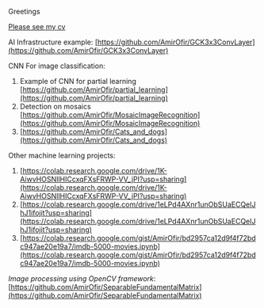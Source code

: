 Greetings

[Please see my cv](https://amirofir.github.io/Amir%20Ofir%20Resume%20.pdf)

AI Infrastructure example: [https://github.com/AmirOfir/GCK3x3ConvLayer](https://github.com/AmirOfir/GCK3x3ConvLayer)

CNN For image classification:
1.   Example of CNN for partial learning [https://github.com/AmirOfir/partial_learning](https://github.com/AmirOfir/partial_learning)
2.   Detection on mosaics [https://github.com/AmirOfir/MosaicImageRecognition](https://github.com/AmirOfir/MosaicImageRecognition)
3.   [https://github.com/AmirOfir/Cats_and_dogs](https://github.com/AmirOfir/Cats_and_dogs)

Other machine learning projects:
1.   [https://colab.research.google.com/drive/1K-AiwvHOSNIlHICcxqFXsFRWP-VV_jPI?usp=sharing](https://colab.research.google.com/drive/1K-AiwvHOSNIlHICcxqFXsFRWP-VV_jPI?usp=sharing)
2.   [https://colab.research.google.com/drive/1eLPd4AXnr1unObSUaECQeIJhJ1ifojit?usp=sharing](https://colab.research.google.com/drive/1eLPd4AXnr1unObSUaECQeIJhJ1ifojit?usp=sharing)
3.   [https://colab.research.google.com/gist/AmirOfir/bd2957ca12d9f4f72bdc947ae20e19a7/imdb-5000-movies.ipynb](https://colab.research.google.com/gist/AmirOfir/bd2957ca12d9f4f72bdc947ae20e19a7/imdb-5000-movies.ipynb)

*Image processing using OpenCV framework*: [https://github.com/AmirOfir/SeparableFundamentalMatrix](https://github.com/AmirOfir/SeparableFundamentalMatrix)
